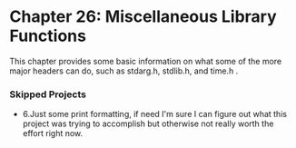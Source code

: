 # Chapter 26: Miscellaneous Library Functions
This chapter provides some basic information on what some of the more major headers can do, such as stdarg.h, stdlib.h, and time.h . 

### Skipped Projects
* 6.Just some print formatting, if need I'm sure I can figure out what this project was trying to accomplish but otherwise not really worth the effort right now.